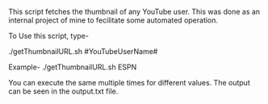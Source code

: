 This script fetches the thumbnail of any YouTube user. This was done as an internal project of mine to fecilitate some automated operation.

To Use this script, type-

./getThumbnailURL.sh #YouTubeUserName#

Example-
./getThumbnailURL.sh ESPN

You can execute the same multiple times for different values. The output can be seen in the output.txt file.
